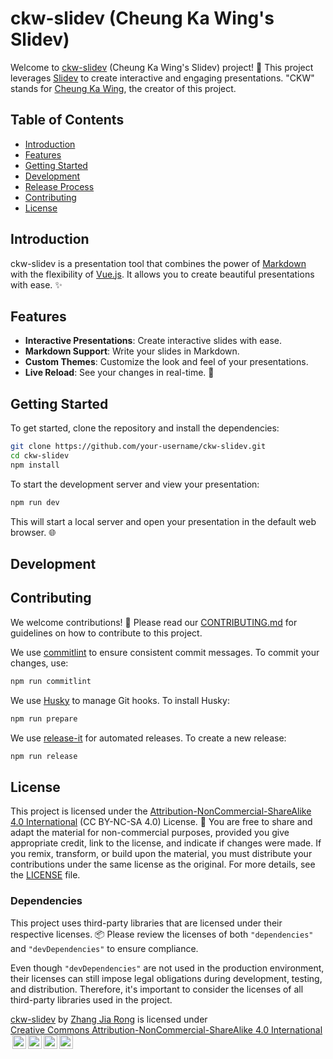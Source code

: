 # ckw-slidev (Cheung Ka Wing's Slidev)

Welcome to [ckw-slidev](https://github.com/zhang-jia-rong/ckw-slidev) (Cheung Ka Wing's Slidev) project! 🎉 This project leverages [Slidev](https://sli.dev/) to create interactive and engaging presentations. "CKW" stands for [Cheung Ka Wing](https://github.com/zhang-jia-rong), the creator of this project.

## Table of Contents

- [Introduction](#introduction)
- [Features](#features)
- [Getting Started](#getting-started)
- [Development](#development)
- [Release Process](#release-process)
- [Contributing](#contributing)
- [License](#license)

## Introduction

ckw-slidev is a presentation tool that combines the power of [Markdown](https://daringfireball.net/projects/markdown/) with the flexibility of [Vue.js](https://vuejs.org/). It allows you to create beautiful presentations with ease. ✨

## Features

- **Interactive Presentations**: Create interactive slides with ease.
- **Markdown Support**: Write your slides in Markdown.
- **Custom Themes**: Customize the look and feel of your presentations.
- **Live Reload**: See your changes in real-time. 🔄

## Getting Started

To get started, clone the repository and install the dependencies:

```sh
git clone https://github.com/your-username/ckw-slidev.git
cd ckw-slidev
npm install
```

To start the development server and view your presentation:

```sh
npm run dev
```

This will start a local server and open your presentation in the default web browser. 🌐

## Development

## Contributing

We welcome contributions! 🤝 Please read our [CONTRIBUTING.md](CONTRIBUTING.md) for guidelines on how to contribute to this project.

We use [commitlint](https://commitlint.js.org/) to ensure consistent commit messages. To commit your changes, use:

```sh
npm run commitlint
```

We use [Husky](https://typicode.github.io/husky/#/) to manage Git hooks. To install Husky:

```sh
npm run prepare
```

We use [release-it](https://github.com/release-it/release-it) for automated releases. To create a new release:

```sh
npm run release
```

## License

This project is licensed under the [Attribution-NonCommercial-ShareAlike 4.0 International](https://creativecommons.org/licenses/by-nc-sa/4.0/) (CC BY-NC-SA 4.0) License. 📜 You are free to share and adapt the material for non-commercial purposes, provided you give appropriate credit, link to the license, and indicate if changes were made. If you remix, transform, or build upon the material, you must distribute your contributions under the same license as the original. For more details, see the [LICENSE](LICENSE) file.

### Dependencies

This project uses third-party libraries that are licensed under their respective licenses. 📦 Please review the licenses of both `"dependencies"` and `"devDependencies"` to ensure compliance.

Even though `"devDependencies"` are not used in the production environment, their licenses can still impose legal obligations during development, testing, and distribution. Therefore, it's important to consider the licenses of all third-party libraries used in the project.

<p xmlns:cc="http://creativecommons.org/ns#" xmlns:dct="http://purl.org/dc/terms/"><a property="dct:title" rel="cc:attributionURL" href="https://github.com/zhang-jia-rong/ckw-slidev">ckw-slidev</a> by <a rel="cc:attributionURL dct:creator" property="cc:attributionName" href="https://github.com/zhang-jia-rong">Zhang Jia Rong</a> is licensed under <a href="https://creativecommons.org/licenses/by-nc-sa/4.0/?ref=chooser-v1" target="_blank" rel="license noopener noreferrer" style="display:inline-block;">Creative Commons Attribution-NonCommercial-ShareAlike 4.0 International<img style="height:22px!important;margin-left:3px;vertical-align:text-bottom;" src="https://mirrors.creativecommons.org/presskit/icons/cc.svg?ref=chooser-v1" alt=""><img style="height:22px!important;margin-left:3px;vertical-align:text-bottom;" src="https://mirrors.creativecommons.org/presskit/icons/by.svg?ref=chooser-v1" alt=""><img style="height:22px!important;margin-left:3px;vertical-align:text-bottom;" src="https://mirrors.creativecommons.org/presskit/icons/nc.svg?ref=chooser-v1" alt=""><img style="height:22px!important;margin-left:3px;vertical-align:text-bottom;" src="https://mirrors.creativecommons.org/presskit/icons/sa.svg?ref=chooser-v1" alt=""></a></p>
